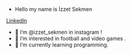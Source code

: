 - Hello my name is İzzet Sekmen  

<a href="https://www.linkedin.com/in/izzet-sekmen-54568022a/">Linkedln</a>

- 👋 I’m @izzet_sekmen  in instagram !
- 👀 I’m interested in football and video games .
- 🌱 I’m currently learning programming.
